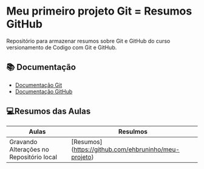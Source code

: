 
# Meu primeiro projeto Git = Resumos GitHub 

Repositório para armazenar resumos sobre Git e GitHub do curso versionamento de Codigo com Git e GitHub. 

## 📚 Documentação
- [Documentação Git](https://git-scm.com/doc)
- [Documentação GitHub](https://docs.github.com)


## 💻Resumos das Aulas
| Aulas | Resulmos |
|------|-----------|
|Gravando Alterações no Repositório local | [Resumos] (https://github.com/ehbruninho/meu-projeto)
